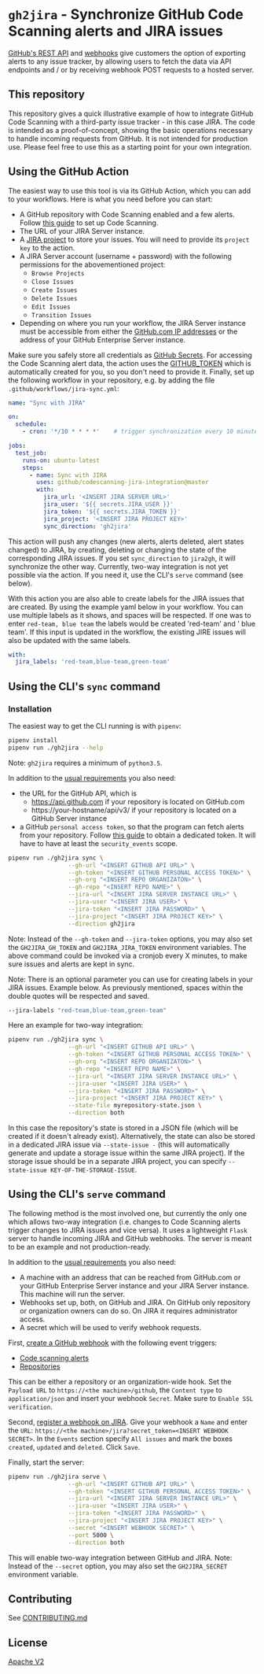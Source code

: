 # `gh2jira` - Synchronize GitHub Code Scanning alerts and JIRA issues

[GitHub's REST API](https://docs.github.com/en/rest) and [webhooks](https://docs.github.com/en/developers/webhooks-and-events/about-webhooks) give customers the option of exporting alerts to any issue tracker, by allowing users to fetch the data via API endpoints and / or by receiving webhook POST requests to a hosted server.

## This repository

This repository gives a quick illustrative example of how to integrate GitHub Code Scanning with a third-party issue tracker - in this case JIRA. The code is intended as a proof-of-concept, showing the basic operations necessary to handle incoming requests from GitHub. It is not intended for production use. Please feel free to use this as a starting point for your own integration.

## Using the GitHub Action

The easiest way to use this tool is via its GitHub Action, which you can add to your workflows. Here is what you need before you can start:

* A GitHub repository with Code Scanning enabled and a few alerts. Follow [this guide](https://docs.github.com/en/github/finding-security-vulnerabilities-and-errors-in-your-code/setting-up-code-scanning-for-a-repository) to set up Code Scanning.
* The URL of your JIRA Server instance.
* A [JIRA project](https://confluence.atlassian.com/adminjiraserver/creating-a-project-938846813.html) to store your issues. You will need to provide its `project key` to the action.
* A JIRA Server account (username + password) with the following permissions for the abovementioned project:
  * `Browse Projects`
  * `Close Issues`
  * `Create Issues`
  * `Delete Issues`
  * `Edit Issues`
  * `Transition Issues`
* Depending on where you run your workflow, the JIRA Server instance must be accessible from either the [GitHub.com IP addresses](https://docs.github.com/en/github/authenticating-to-github/about-githubs-ip-addresses) or the address of your GitHub Enterprise Server instance.

Make sure you safely store all credentials as [GitHub Secrets](https://docs.github.com/en/actions/reference/encrypted-secrets). For accessing the Code Scanning alert data, the action uses the [GITHUB_TOKEN](https://docs.github.com/en/actions/reference/authentication-in-a-workflow#using-the-github_token-in-a-workflow) which is automatically created for you, so you don't need to provide it. Finally, set up the following workflow in your repository, e.g. by adding the file `.github/workflows/jira-sync.yml`:

```yaml
name: "Sync with JIRA"

on:
  schedule:
    - cron: '*/10 * * * *'    # trigger synchronization every 10 minutes

jobs:
  test_job:
    runs-on: ubuntu-latest
    steps:
      - name: Sync with JIRA
        uses: github/codescanning-jira-integration@master
        with:
          jira_url: '<INSERT JIRA SERVER URL>'
          jira_user: '${{ secrets.JIRA_USER }}'
          jira_token: '${{ secrets.JIRA_TOKEN }}'
          jira_project: '<INSERT JIRA PROJECT KEY>'
          sync_direction: 'gh2jira'
```

This action will push any changes (new alerts, alerts deleted, alert states changed) to JIRA, by creating, deleting or changing the state of the corresponding JIRA issues. If you set `sync_direction` to `jira2gh`, it will synchronize the other way. Currently, two-way integration is not yet possible via the action. If you need it, use the CLI's `serve` command (see below).

With this action you are also able to create labels for the JIRA issues that are created. By using the example yaml below in your workflow. You can use multiple labels as it shows, and spaces will be respected. If one was to enter `red-team, blue team` the labels would be created 'red-team' and ' blue team'. If this input is updated in the workflow, the existing JIRE issues will also be updated with the same labels.

```yaml
with:
  jira_labels: 'red-team,blue-team,green-team'
```

## Using the CLI's `sync` command

### Installation

The easiest way to get the CLI running is with `pipenv`:

```bash
pipenv install
pipenv run ./gh2jira --help
```

Note: `gh2jira` requires a minimum of `python3.5`.

In addition to the [usual requirements](#using-the-github-action) you also need:
* the URL for the GitHub API, which is
  * https://api.github.com if your repository is located on GitHub.com
  * https://your-hostname/api/v3/ if your repository is located on a GitHub Server instance
* a GitHub `personal access token`, so that the program can fetch alerts from your repository. Follow [this guide](https://docs.github.com/en/github/authenticating-to-github/creating-a-personal-access-token) to obtain a dedicated token. It will have to have at least the `security_events` scope.

```bash
pipenv run ./gh2jira sync \
                 --gh-url "<INSERT GITHUB API URL>" \
                 --gh-token "<INSERT GITHUB PERSONAL ACCESS TOKEN>" \
                 --gh-org "<INSERT REPO ORGANIZATON>" \
                 --gh-repo "<INSERT REPO NAME>" \
                 --jira-url "<INSERT JIRA SERVER INSTANCE URL>" \
                 --jira-user "<INSERT JIRA USER>" \
                 --jira-token "<INSERT JIRA PASSWORD>" \
                 --jira-project "<INSERT JIRA PROJECT KEY>" \
                 --direction gh2jira
```

Note: Instead of the `--gh-token` and `--jira-token` options, you may also set the `GH2JIRA_GH_TOKEN` and `GH2JIRA_JIRA_TOKEN` environment variables. The above command could be invoked via a cronjob every X minutes, to make sure issues and alerts are kept in sync.

Note: There is an optional parameter you can use for creating labels in your JIRA issues. Example below. As previously mentioned, spaces within the double quotes will be respected and saved.

```bash
--jira-labels "red-team,blue-team,green-team"
```

Here an example for two-way integration:

```bash
pipenv run ./gh2jira sync \
                 --gh-url "<INSERT GITHUB API URL>" \
                 --gh-token "<INSERT GITHUB PERSONAL ACCESS TOKEN>" \
                 --gh-org "<INSERT REPO ORGANIZATON>" \
                 --gh-repo "<INSERT REPO NAME>" \
                 --jira-url "<INSERT JIRA SERVER INSTANCE URL>" \
                 --jira-user "<INSERT JIRA USER>" \
                 --jira-token "<INSERT JIRA PASSWORD>" \
                 --jira-project "<INSERT JIRA PROJECT KEY>" \
                 --state-file myrepository-state.json \
                 --direction both
```

In this case the repository's state is stored in a JSON file (which will be created if it doesn't already exist). Alternatively, the state can also be stored in a dedicated JIRA issue via `--state-issue -` (this will automatically generate and update a storage issue within the same JIRA project). If the storage issue should be in a separate JIRA project, you can specify `--state-issue KEY-OF-THE-STORAGE-ISSUE`.

## Using the CLI's `serve` command

The following method is the most involved one, but currently the only one which allows two-way integration (i.e. changes to Code Scanning alerts trigger changes to JIRA issues and vice versa). It uses a lightweight `Flask` server to handle incoming JIRA and GitHub webhooks. The server is meant to be an example and not production-ready.

In addition to the [usual requirements](#using-the-github-action) you also need:
* A machine with an address that can be reached from GitHub.com or your GitHub Enterprise Server instance and your JIRA Server instance. This machine will run the server.
* Webhooks set up, both, on GitHub and JIRA. On GitHub only repository or organization owners can do so. On JIRA it requires administrator access.
* A secret which will be used to verify webhook requests.

First, [create a GitHub webhook](https://docs.github.com/en/developers/webhooks-and-events/creating-webhooks) with the following event triggers:
* [Code scanning alerts](https://docs.github.com/en/developers/webhooks-and-events/webhook-events-and-payloads#code_scanning_alert)
* [Repositories](https://docs.github.com/en/developers/webhooks-and-events/webhook-events-and-payloads#repository)

This can be either a repository or an organization-wide hook. Set the `Payload URL` to `https://<the machine>/github`, the `Content type` to `application/json` and insert your webhook `Secret`. Make sure to `Enable SSL verification`.

Second, [register a webhook on JIRA](https://developer.atlassian.com/server/jira/platform/webhooks/#registering-a-webhook). Give your webhook a `Name` and enter the `URL`: `https://<the machine>/jira?secret_token=<INSERT WEBHOOK SECRET>`. In the `Events` section specify `All issues` and mark the boxes `created`, `updated` and `deleted`. Click `Save`.

Finally, start the server:

```bash
pipenv run ./gh2jira serve \
                 --gh-url "<INSERT GITHUB API URL>" \
                 --gh-token "<INSERT GITHUB PERSONAL ACCESS TOKEN>" \
                 --jira-url "<INSERT JIRA SERVER INSTANCE URL>" \
                 --jira-user "<INSERT JIRA USER>" \
                 --jira-token "<INSERT JIRA PASSWORD>" \
                 --jira-project "<INSERT JIRA PROJECT KEY>" \
                 --secret "<INSERT WEBHOOK SECRET>" \
                 --port 5000 \
                 --direction both
```

This will enable two-way integration between GitHub and JIRA. Note: Instead of the `--secret` option, you may also set the `GH2JIRA_SECRET` environment variable.

## Contributing

See [CONTRIBUTING.md](CONTRIBUTING.md)

## License

[Apache V2](LICENSE)
